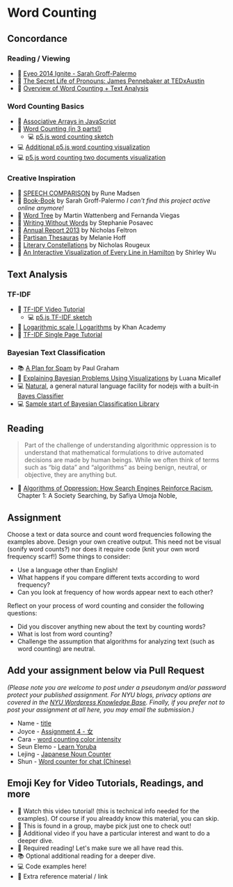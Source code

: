 # Word Counting

## Concordance

### Reading / Viewing

- 🚨 [Eyeo 2014 Ignite - Sarah Groff-Palermo](https://vimeo.com/111211477)
- 🍿 [The Secret Life of Pronouns: James Pennebaker at TEDxAustin](https://www.youtube.com/watch?v=PGsQwAu3PzU)
- 🍿 [Overview of Word Counting + Text Analysis](https://youtu.be/tE-ZYXU8A8U)

### Word Counting Basics

- 🚨 [Associative Arrays in JavaScript](https://youtu.be/_5jdE6RKxVk?list=PLRqwX-V7Uu6bZQkJcGM5S9fn9R9Yyd8iZ)
- 🚨 [Word Counting (in 3 parts!)](https://thecodingtrain.com/challenges/40-word-counter)
  - 💻 [p5.js word counting sketch](https://editor.p5js.org/codingtrain/sketches/icFi8MF7N)
- 💻 [Additional p5.js word counting visualization](https://editor.p5js.org/a2zitp/sketches/50rBhpEsT)
- 💻 [p5.js word counting two documents visualization](https://editor.p5js.org/a2zitp/sketches/uyLWWpQKB)

### Creative Inspiration

- 🔗 [SPEECH COMPARISON](http://www.runemadsen.com/work/speech-comparison/) by Rune Madsen
- 🔗 [Book-Book](https://elmcip.net/node/14504) by Sarah Groff-Palermo _I can't find this project active online anymore!_
- 🔗 [Word Tree](http://hint.fm/projects/wordtree/) by Martin Wattenberg and Fernanda Viegas
- 🔗 [Writing Without Words](https://www.stefanieposavec.com/writing-without-words) by Stephanie Posavec
- 🔗 [Annual Report 2013](http://feltron.com/FAR13.html) by Nicholas Feltron
- 🔗 [Partisan Thesauras](http://partisanthesaurus.com/) by Melanie Hoff
- 🔗 [Literary Constellations](https://c82.net/work/?id=357) by Nicholas Rougeux
- 🔗 [An Interactive Visualization of Every Line in Hamilton](https://pudding.cool/2017/03/hamilton/) by Shirley Wu

## Text Analysis

### TF-IDF

- 🍿 [TF-IDF Video Tutorial](https://youtu.be/RPMYV-eb6lI?list=PLRqwX-V7Uu6bZQkJcGM5S9fn9R9Yyd8iZ)
  - 💻 [p5.js TF-IDF sketch](https://editor.p5js.org/codingtrain/sketches/u0C4FV8sg)
- 🍿 [Logarithmic scale | Logarithms](https://youtu.be/sBhEi4L91Sg) by Khan Academy
- 🔗 [TF-IDF Single Page Tutorial](http://www.tfidf.com/)

### Bayesian Text Classification

- 📚 [A Plan for Spam](http://www.paulgraham.com/spam.html) by Paul Graham
- 🍿 [Explaining Bayesian Problems Using Visualizations](https://youtu.be/D8VZqxcu0I0) by Luana Micallef
- 💻 [Natural](https://github.com/NaturalNode/natural), a general natural language facility for nodejs with a built-in [Bayes Classifier](https://github.com/NaturalNode/natural#bayesian-and-logistic-regression)
- 💻 [Sample start of Bayesian Classification Library](https://github.com/shiffman/bayes-classifier-js)

## Reading

> Part of the challenge of understanding algorithmic oppression is to understand that mathematical formulations to drive automated decisions are made by human beings. While we often think of terms such as “big data” and “algorithms” as being benign, neutral, or objective, they are anything but.

- 📕 [Algorithms of Oppression: How Search Engines Reinforce Racism](https://ebookcentral-proquest-com.proxy.library.nyu.edu/lib/nyulibrary-ebooks/detail.action?docID=4834260), Chapter 1: A Society Searching, by Safiya Umoja Noble,

## Assignment

Choose a text or data source and count word frequencies following the examples above. Design your own creative output. This need not be visual (sonify word counts?) nor does it require code (knit your own word frequency scarf!) Some things to consider:

- Use a language other than English!
- What happens if you compare different texts according to word frequency?
- Can you look at frequency of how words appear next to each other?

Reflect on your process of word counting and consider the following questions:

- Did you discover anything new about the text by counting words?
- What is lost from word counting?
- Challenge the assumption that algorithms for analyzing text (such as word counting) are neutral.

## Add your assignment below via Pull Request

_(Please note you are welcome to post under a pseudonym and/or password protect your published assignment. For NYU blogs, privacy options are covered in the [NYU Wordpress Knowledge Base](https://wp.nyu.edu/knowledge/). Finally, if you prefer not to post your assignment at all here, you may email the submission.)_

- Name - [title](url)
- Joyce - [Assignment 4 - 女](https://joycezheng.notion.site/Assignment-4-1104ee8df27e809aba9ad4751cedf4d4?pvs=4)
- Cara - [word counting color intensity](https://www.notion.so/Week-4-111fc0e698e4800d8ce0c8aa64161b04)
- Seun Elemo - [Learn Yoruba](https://fluff-saturnalia-4b2.notion.site/Assignment-4-Learn-Yoruba-1136783215b28044b01cdb84aafcddc1?pvs=4)
- Lejing - [Japanese Noun Counter](https://lejingqiu.notion.site/Week-4-Word-Analysis-112ed6a177b080d8a4a7da471a85191c?pvs=4)
- Shun - [Word counter for chat (Chinese)](https://vagabond-taker-69c.notion.site/A2Z-F24-Week4-111f5cf5797a80ccb59ce5ba8309e2fc?pvs=4)

## Emoji Key for Video Tutorials, Readings, and more

- 🚨 Watch this video tutorial! (this is technical info needed for the examples). Of course if you alreaddy know this material, you can skip.
- 🔢 This is found in a group, maybe pick just one to check out!
- 🍿 Additional video if you have a particular interest and want to do a deeper dive.
- 📕 Required reading! Let's make sure we all have read this.
- 📚 Optional additional reading for a deeper dive.
- 💻 Code examples here!
- 🔗 Extra reference material / link
